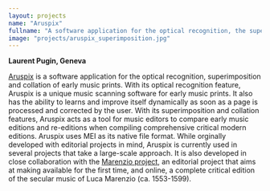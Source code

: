 ```yaml
---
layout: projects
name: "Aruspix"
fullname: "A software application for the optical recognition, the superimposition and the collation of early music prints"
image: "projects/aruspix_superimposition.jpg"
---
```

**Laurent Pugin, Geneva**

[Aruspix](http://www.aruspix.net) is a software application for the optical recognition, superimposition and collation of early music prints. With its optical recognition feature, Aruspix is a unique music scanning software for early music prints. It also has the ability to learns and improve itself dynamically as soon as a page is processed and corrected by the user. With its superimposition and collation features, Aruspix acts as a tool for music editors to compare early music editions and re-editions when compiling comprehensive critical modern editions. Aruspix uses MEI as its native file format. While orginally developed with editorial projects in mind, Aruspix is currently used in several projects that take a large-scale approach. It is also developed in close collaboration with the [Marenzio project](http://www.marenzio.org), an editorial project that aims at making available for the first time, and online, a complete critical edition of the secular music of Luca Marenzio (ca. 1553-1599).